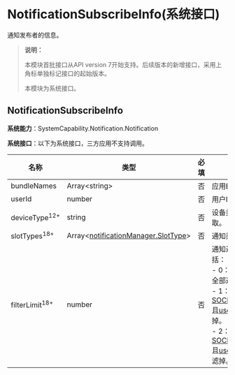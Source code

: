 # NotificationSubscribeInfo(系统接口)

通知发布者的信息。

> **说明：**
>
> 本模块首批接口从API version 7开始支持。后续版本的新增接口，采用上角标单独标记接口的起始版本。
>
> 本模块为系统接口。

## NotificationSubscribeInfo

**系统能力**：SystemCapability.Notification.Notification

**系统接口**：以下为系统接口，三方应用不支持调用。

| 名称                 | 类型                  |  必填 | 说明                                       |
| -------------------- | --------------------- | --- | ------------------------------------------ |
| bundleNames          | Array<string\>         | 否  | 应用Bundle名称。                              |
| userId               | number                | 否  | 用户ID。                                      |
| deviceType<sup>12+</sup>           | string                | 否  | 设备类型。根据[设备信息](../apis-basic-services-kit/js-apis-device-info.md)获取。                                    |
| slotTypes<sup>18+</sup>   | Array<[notificationManager.SlotType](js-apis-notificationManager.md#slottype)\>| 否  | 通知渠道类型。 |
| filterLimit<sup>18+</sup>   | number| 否  | 通知过滤范围。取值范围包括：<br>- 0：不进行任何过滤，订阅全部通知。 <br>- 1：将渠道类型为[SOCIAL_COMMUNICATION](js-apis-notificationManager.md#slottype)且[userInput](js-apis-inner-notification-notificationActionButton.md#notificationactionbutton)为空的通知过滤掉。<br>- 2：将渠道类型为[SOCIAL_COMMUNICATION](js-apis-notificationManager.md#slottype)且[userInput](js-apis-inner-notification-notificationActionButton.md#notificationactionbutton)不为空的通知过滤掉。|
